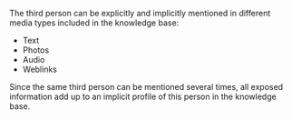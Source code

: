 The third person can be explicitly and implicitly mentioned in different media types included in the knowledge base:
- Text
- Photos
- Audio
- Weblinks

Since the same third person can be mentioned several times, all exposed information add up to an implicit profile of this person in the knowledge base.
